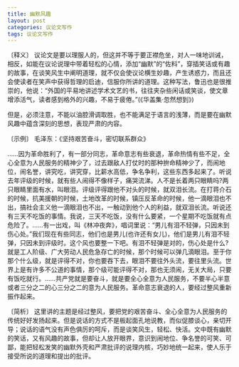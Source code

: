 ```yaml
---
title: 幽默风趣
layout: post
categories: 议论文写作
tags: 议论文写作
---
```


〔释义〕 议论文是要以理服人的，但这并不等于要正襟危坐，对人一味地训诫，相反，如能在议论说理中带着轻松的心情，添加“幽默”的“佐料”，穿插笑话或有趣的故事，在谈笑风生中阐明道理，就不仅会使议论横生妙趣，产生诱惑力，而且还会使读者在笑声中获得哲理的启迪，信服你所讲的道理。这种写法，鲁迅也是很推崇的，他说：“外国的平易地讲述学术文艺的书，往往夹杂些闲话或笑谈，使文章增添活气，读者感到格外的兴趣，不易于疲倦。”(《华盖集·忽然想到》)

但是，必须注意，不能以油腔滑调取胜，也不能满足于语言的浅薄，而是要在幽默风趣中蕴含深刻的思想，表现严肃的内容。

〔示例〕 毛泽东：《坚持艰苦奋斗，密切联系群众》

……因为革命胜利了，有一部分同志，革命意志有些衰退，革命热情有些不足，全心全意为人民服务的精神少了，过去跟敌人打仗时的那种拚命精神少了，而闹地位，闹名誉，讲究吃，讲究穿，比薪水高低，争名争利，这些东西多起来了。听说去年评级的时候，就有些人闹得不像样子，痛哭流涕。人不是长着两只眼睛吗?两只眼睛里面有水，叫眼泪。评级评得跟他不对头的时候，就双泪长流。在打蒋介石的时候，抗美援朝的时候，土地改革的时候，镇压反革命的时候，他一滴眼泪也不出，搞社会主义他一滴眼泪也不出，一触动到他个人的利益，就双泪长流。听说还有三天不吃饭的事情。我说，三天不吃饭，没有什么要紧，一个星期不吃饭就有点危险了。……有一出戏，叫《林冲夜奔》，唱词里说：“男儿有泪不轻弹，只因未到伤心处。”我们现在有些同志，他们也是男儿(也许还有女儿)，他们是男儿有泪不轻弹，只因未到评级时。这个风也要整一下吧。有泪不轻弹是对的，伤心处是什么?就是工人阶级、广大劳动人民危急存亡的时候，那个时候可以弹几滴眼泪。至于你那个什么级，就是评得不对，你也要吞下去，眼泪不要往外头流，要往里头流。世界上是有许多不公道的事情，那个级可能评得不对，那也无须闹，无关大局，只要有饭吃就行。……共产党就是要奋斗，就是要全心全意为人民服务，不要半心半意或者三分之二的心三分之二的意为人民服务。革命意志衰退的人，要经过整风重新振作起来。

〔简析〕 这里讲的主题是经过整风，要把党的艰苦奋斗、全心全意为人民服务的传统好好发扬起来。但是说话的方式不是板起面孔地说教，而似促膝谈心，亲切开导；说话的语气没有声色俱厉的呵斥，而是谈笑风生，轻松、快活。文中既有幽默的笑话，又有风趣的故事，但却让人放开眼界，意识到闹地位、争名誉的可笑、可鄙，能把轻松发笑的幽默外壳和严肃批评的说理内核，巧妙地统一起来，使人乐于接受所说的道理和提出的批评。 